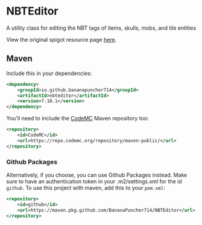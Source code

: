 # NBTEditor
A utility class for editing the NBT tags of items, skulls, mobs, and tile entities

View the original spigot resource page [here](https://www.spigotmc.org/threads/269621/).

## Maven
Include this in your dependencies:
```xml
<dependency>
    <groupId>io.github.bananapuncher714</groupId>
    <artifactId>nbteditor</artifactId>
    <version>7.18.1</version>
</dependency>
```

You'll need to include the [CodeMC](https://ci.codemc.io/) Maven repository too:
```xml
<repository>
    <id>CodeMC</id>
    <url>https://repo.codemc.org/repository/maven-public/</url>
</repository>
```


### Github Packages
Alternatively, if you choose, you can use Github Packages instead. Make sure to have an authentication token in your .m2/settings.xml for the id `github`. To use this project with maven, add this to your `pom.xml`:
```xml
<repository>
    <id>github</id>
    <url>https://maven.pkg.github.com/BananaPuncher714/NBTEditor</url>
</repository>
```
